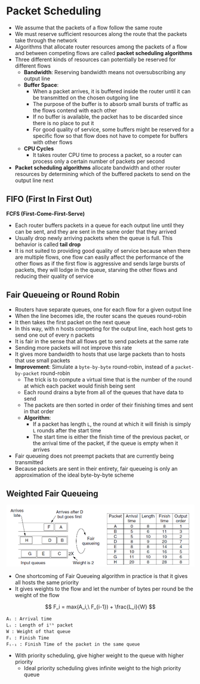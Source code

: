 # Packet Scheduling

-   We assume that the packets of a flow follow the same route
-   We must reserve sufficient resources along the route that the packets take through the network
-   Algorithms that allocate router resources among the packets of a flow and between competing flows are called **packet scheduling algorithms**
-   Three different kinds of resources can potentially be reserved for different flows
    -   **Bandwidth**: Reserving bandwidth means not oversubscribing any output line
    -   **Buffer Space**:
        -   When a packet arrives, it is buffered inside the router until it can be transmitted on the chosen outgoing line
        -   The purpose of the buffer is to absorb small bursts of traffic as the flows contend with each other
        -   If no buffer is available, the packet has to be discarded since there is no place to put it
        -   For good quality of service, some buffers might be reserved for a specific flow so that flow does not have to compete for buffers with other flows
    -   **CPU Cycles**
        -   It takes router CPU time to process a packet, so a router can process only a certain number of packets per second
-   **Packet scheduling algorithms** allocate bandwidth and other router resources by determining which of the buffered packets to send on the output line next

## FIFO (First In First Out)

**FCFS (First-Come-First-Serve)**

-   Each router buffers packets in a queue for each output line until they can be sent, and they are sent in the same order that they arrived
-   Usually drop newly arriving packets when the queue is full. This behavior is called **tail drop**
-   It is not suited to providing good quality of service because when there are multiple flows, one flow can easily affect the performance of the other flows as if the first flow is aggressive and sends large bursts of packets, they will lodge in the queue, starving the other flows and reducing their quality of service

## Fair Queueing or Round Robin

-   Routers have separate queues, one for each flow for a given output line
-   When the line becomes idle, the router scans the queues round-robin
-   It then takes the first packet on the next queue
-   In this way, with n hosts competing for the output line, each host gets to send one out of every n packets
-   It is fair in the sense that all flows get to send packets at the same rate
-   Sending more packets will not improve this rate
-   It gives more bandwidth to hosts that use large packets than to hosts that use small packets
-   **Improvement**: Simulate a `byte-by-byte` round-robin, instead of a `packet-by-packet` round-robin
    -   The trick is to compute a virtual time that is the number of the round at which each packet would finish being sent
    -   Each round drains a byte from all of the queues that have data to send
    -   The packets are then sorted in order of their finishing times and sent in that order
    -   **Algorithm**:
        -   If a packet has length `L`, the round at which it will finish is simply `L` rounds after the start time
        -   The start time is either the finish time of the previous packet, or the arrival time of the packet, if the queue is empty when it arrives
-   Fair queueing does not preempt packets that are currently being transmitted
-   Because packets are sent in their entirety, fair queueing is only an approximation of the ideal byte-by-byte scheme

## Weighted Fair Queueing

![](pics/1.png)

-   One shortcoming of Fair Queueing algorithm in practice is that it gives all hosts the same priority
-   It gives weights to the flow and let the number of bytes per round be the weight of the flow

$$
F_i = max(A_i,\ F_{i-1}) + \frac{L_i}{W}
$$

`Aᵢ : Arrival time`\
`Lᵢ : Length of iᵗʰ packet`\
`W : Weight of that queue`\
`Fᵢ : Finish Time`\
`Fᵢ₋₁ : Finish Time of the packet in the same queue`

-   With priority scheduling, give higher weight to the queue with higher priority
    -   Ideal priority scheduling gives infinite weight to the high priority queue
